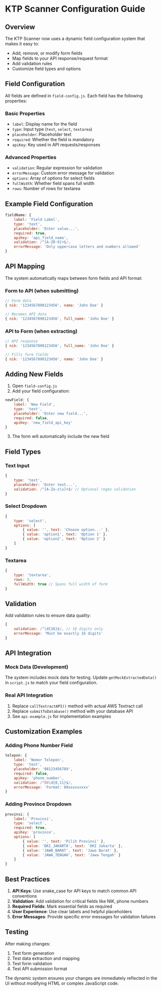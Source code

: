 # KTP Scanner Configuration Guide

## Overview

The KTP Scanner now uses a dynamic field configuration system that makes it easy to:
- Add, remove, or modify form fields
- Map fields to your API response/request format
- Add validation rules
- Customize field types and options

## Field Configuration

All fields are defined in `field-config.js`. Each field has the following properties:

### Basic Properties
- `label`: Display name for the field
- `type`: Input type (`text`, `select`, `textarea`)
- `placeholder`: Placeholder text
- `required`: Whether the field is mandatory
- `apiKey`: Key used in API requests/responses

### Advanced Properties
- `validation`: Regular expression for validation
- `errorMessage`: Custom error message for validation
- `options`: Array of options for select fields
- `fullWidth`: Whether field spans full width
- `rows`: Number of rows for textarea

## Example Field Configuration

```javascript
fieldName: {
    label: 'Field Label',
    type: 'text',
    placeholder: 'Enter value...',
    required: true,
    apiKey: 'api_field_name',
    validation: /^[A-Z0-9]+$/,
    errorMessage: 'Only uppercase letters and numbers allowed'
}
```

## API Mapping

The system automatically maps between form fields and API format:

### Form to API (when submitting)
```javascript
// Form data
{ nik: '1234567890123456', nama: 'John Doe' }

// Becomes API data
{ nik: '1234567890123456', full_name: 'John Doe' }
```

### API to Form (when extracting)
```javascript
// API response
{ nik: '1234567890123456', full_name: 'John Doe' }

// Fills form fields
{ nik: '1234567890123456', nama: 'John Doe' }
```

## Adding New Fields

1. Open `field-config.js`
2. Add your field configuration:

```javascript
newField: {
    label: 'New Field',
    type: 'text',
    placeholder: 'Enter new field...',
    required: false,
    apiKey: 'new_field_api_key'
}
```

3. The form will automatically include the new field

## Field Types

### Text Input
```javascript
{
    type: 'text',
    placeholder: 'Enter text...',
    validation: /^[A-Za-z\s]+$/ // Optional regex validation
}
```

### Select Dropdown
```javascript
{
    type: 'select',
    options: [
        { value: '', text: 'Choose option...' },
        { value: 'option1', text: 'Option 1' },
        { value: 'option2', text: 'Option 2' }
    ]
}
```

### Textarea
```javascript
{
    type: 'textarea',
    rows: 3,
    fullWidth: true // Spans full width of form
}
```

## Validation

Add validation rules to ensure data quality:

```javascript
{
    validation: /^\d{16}$/, // 16 digits only
    errorMessage: 'Must be exactly 16 digits'
}
```

## API Integration

### Mock Data (Development)
The system includes mock data for testing. Update `getMockExtractedData()` in `script.js` to match your field configuration.

### Real API Integration
1. Replace `callTextractAPI()` method with actual AWS Textract call
2. Replace `submitToDatabase()` method with your database API
3. See `api-example.js` for implementation examples

## Customization Examples

### Adding Phone Number Field
```javascript
telepon: {
    label: 'Nomor Telepon',
    type: 'text',
    placeholder: '08123456789',
    required: false,
    apiKey: 'phone_number',
    validation: /^08\d{8,11}$/,
    errorMessage: 'Format: 08xxxxxxxxx'
}
```

### Adding Province Dropdown
```javascript
provinsi: {
    label: 'Provinsi',
    type: 'select',
    required: true,
    apiKey: 'province',
    options: [
        { value: '', text: 'Pilih Provinsi' },
        { value: 'DKI_JAKARTA', text: 'DKI Jakarta' },
        { value: 'JAWA_BARAT', text: 'Jawa Barat' },
        { value: 'JAWA_TENGAH', text: 'Jawa Tengah' }
    ]
}
```

## Best Practices

1. **API Keys**: Use snake_case for API keys to match common API conventions
2. **Validation**: Add validation for critical fields like NIK, phone numbers
3. **Required Fields**: Mark essential fields as required
4. **User Experience**: Use clear labels and helpful placeholders
5. **Error Messages**: Provide specific error messages for validation failures

## Testing

After making changes:
1. Test form generation
2. Test data extraction and mapping
3. Test form validation
4. Test API submission format

The dynamic system ensures your changes are immediately reflected in the UI without modifying HTML or complex JavaScript code.
